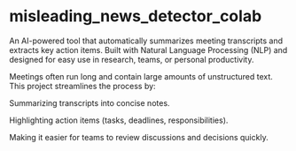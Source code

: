 # misleading_news_detector_colab

An AI-powered tool that automatically summarizes meeting transcripts and extracts key action items. Built with Natural Language Processing (NLP) and designed for easy use in research, teams, or personal productivity.

Meetings often run long and contain large amounts of unstructured text. This project streamlines the process by:

Summarizing transcripts into concise notes.

Highlighting action items (tasks, deadlines, responsibilities).

Making it easier for teams to review discussions and decisions quickly.
